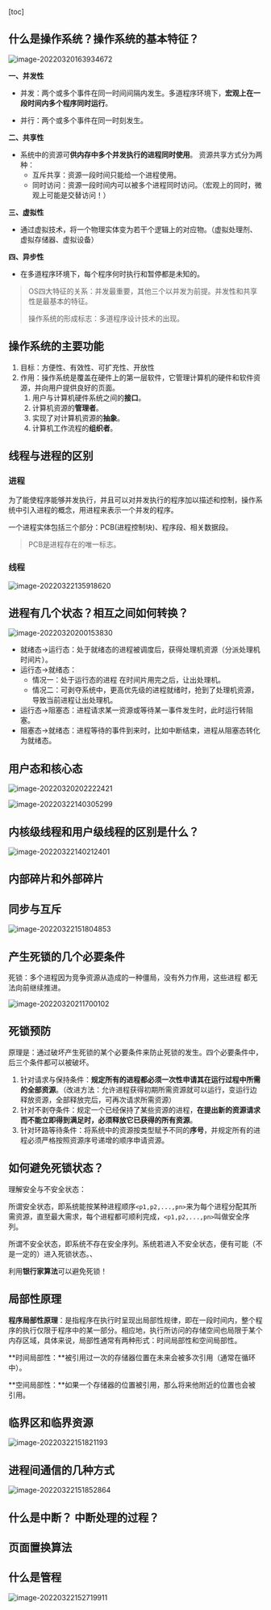 [toc]

## 什么是操作系统？操作系统的基本特征？



![image-20220320163934672](img/知识点总结/image-20220320163934672.png)

**一、并发性**

- 并发：两个或多个事件在同一时间间隔内发生。多道程序环境下，**宏观上在一段时间内多个程序同时运行**。

- 并行：两个或多个事件在同一时刻发生。

**二、共享性**

- 系统中的资源可**供内存中多个并发执行的进程同时使用**。 资源共享方式分为两种：
  - 互斥共享：资源一段时间只能给一个进程使用。
  - 同时访问：资源一段时间内可以被多个进程同时访问。（宏观上的同时，微观上可能是交替访问！）

**三、虚拟性**

- 通过虚拟技术，将一个物理实体变为若干个逻辑上的对应物。（虚拟处理剂、虚拟存储器、虚拟设备）

**四、异步性**

- 在多道程序环境下，每个程序何时执行和暂停都是未知的。

> OS四大特征的关系：并发最重要，其他三个以并发为前提。并发性和共享性是最基本的特征。
>
> 操作系统的形成标志：多道程序设计技术的出现。

## 操作系统的主要功能

1. 目标：方便性、有效性、可扩充性、开放性
2. 作用：操作系统是覆盖在硬件上的第一层软件，它管理计算机的硬件和软件资源，并向用户提供良好的页面。
   1. 用户与计算机硬件系统之间的**接口**。
   2. 计算机资源的**管理者**。
   3. 实现了对计算机资源的**抽象**。
   4. 计算机工作流程的**组织者**。

## 线程与进程的区别

### 进程

为了能使程序能够并发执行，并且可以对并发执行的程序加以描述和控制，操作系统中引入进程的概念，用进程来表示一个并发的程序。

一个进程实体包括三个部分：PCB(进程控制块)、程序段、相关数据段。

> PCB是进程存在的唯一标志。

### 线程

![image-20220322135918620](img/知识点总结/image-20220322135918620.png)

## 进程有几个状态？相互之间如何转换？

![image-20220320200153830](img/知识点总结/image-20220320200153830.png)

- 就绪态->运行态：处于就绪态的进程被调度后，获得处理机资源（分派处理机时间片）。
- 运行态->就绪态：
  - 情况一：处于运行态的进程 在时间片用完之后，让出处理机。
  - 情况二：可剥夺系统中，更高优先级的进程就绪时，抢到了处理机资源，导致当前进程让出处理机。
- 运行态->阻塞态：进程请求某一资源或等待某一事件发生时，此时运行转阻塞。
- 阻塞态->就绪态：进程等待的事件到来时，比如中断结束，进程从阻塞态转化为就绪态。

## 用户态和核心态

![image-20220320202222421](img/知识点总结/image-20220320202222421.png)

![image-20220322140305299](img/知识点总结/image-20220322140305299.png)

## 内核级线程和用户级线程的区别是什么？

![image-20220322140212401](img/知识点总结/image-20220322140212401.png)

## 内部碎片和外部碎片



## 同步与互斥

![image-20220322151804853](img/知识点总结/image-20220322151804853.png)

## 产生死锁的几个必要条件

死锁：多个进程因为竞争资源从造成的一种僵局，没有外力作用，这些进程 都无法向前继续推进。

![image-20220320211700102](img/知识点总结/image-20220320211700102.png)

## 死锁预防

原理是：通过破坏产生死锁的某个必要条件来防止死锁的发生。四个必要条件中，后三个条件都可以被破坏。

1. 针对请求与保持条件：**规定所有的进程都必须一次性申请其在运行过程中所需的全部资源**。（改进方法：允许进程获得初期所需资源就可以运行，变运行边释放资源，全部释放完后，可再次请求所需资源）
2. 针对不剥夺条件：规定一个已经保持了某些资源的进程，**在提出新的资源请求而不能立即得到满足时，必须释放它已获得的所有资源**。
3. 针对环路等待条件：将系统中的资源按类型赋予不同的**序号**，并规定所有的进程必须严格按照资源序号递增的顺序申请资源。

## 如何避免死锁状态？

理解安全与不安全状态：

所谓安全状态，即系统能按某种进程顺序`<p1,p2,...,pn>`来为每个进程分配其所需资源，直至最大需求，每个进程都可顺利完成，`<p1,p2,...,pn>`叫做安全序列。 

所谓不安全状态，即系统不存在安全序列。系统若进入不安全状态，便有可能（不是一定的）进入死锁状态。、

利用**银行家算法**可以避免死锁！

## 局部性原理

**程序局部性原理**：是指程序在执行时呈现出局部性规律，即在一段时间内，整个程序的执行仅限于程序中的某一部分。相应地，执行所访问的存储空间也局限于某个内存区域，具体来说，局部性通常有两种形式：时间局部性和空间局部性。

**时间局部性：**被引用过一次的存储器位置在未来会被多次引用（通常在循环中）。

**空间局部性：**如果一个存储器的位置被引用，那么将来他附近的位置也会被引用。

## 临界区和临界资源

![image-20220322151821193](img/知识点总结/image-20220322151821193.png)

## 进程间通信的几种方式

![image-20220322151852864](img/知识点总结/image-20220322151852864.png)

## 什么是中断？ 中断处理的过程？



## 页面置换算法



## 什么是管程

![image-20220322152719911](img/知识点总结/image-20220322152719911.png)